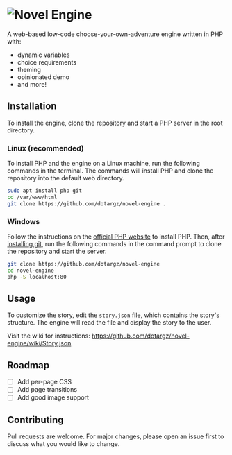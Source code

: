 # ![Novel Engine](https://raw.githubusercontent.com/dotargz/novel-engine/main/header.png)

A web-based low-code choose-your-own-adventure engine written in PHP with:
- dynamic variables
- choice requirements
- theming
- opinionated demo
- and more!

## Installation

To install the engine, clone the repository and start a PHP server in the root directory.

### Linux (recommended)
To install PHP and the engine on a Linux machine, run the following commands in the terminal. The commands will install PHP and clone the repository into the default web directory.
```bash
sudo apt install php git
cd /var/www/html
git clone https://github.com/dotargz/novel-engine .
```

### Windows
Follow the instructions on the [official PHP website](https://www.php.net/manual/en/install.windows.tools.php) to install PHP. Then, after [installing git](https://git-scm.com/), run the following commands in the command prompt to clone the repository and start the server.

```bash
git clone https://github.com/dotargz/novel-engine
cd novel-engine
php -S localhost:80
```

## Usage

To customize the story, edit the `story.json` file, which contains the story's structure. The engine will read the file and display the story to the user.

Visit the wiki for instructions: https://github.com/dotargz/novel-engine/wiki/Story.json

## Roadmap

- [ ] Add per-page CSS
- [ ] Add page transitions
- [ ] Add good image support

## Contributing

Pull requests are welcome. For major changes, please open an issue first to discuss what you would like to change.
